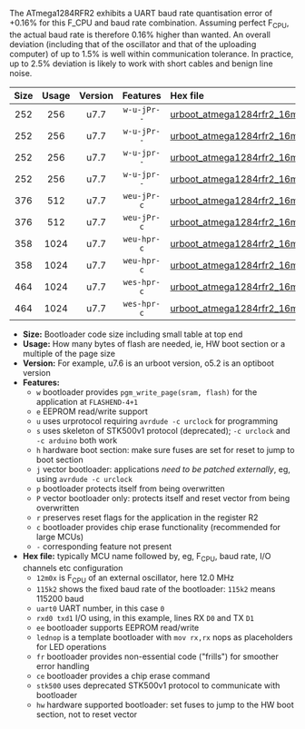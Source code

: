 The ATmega1284RFR2 exhibits a UART baud rate quantisation error of +0.16% for this F_CPU and baud rate combination. Assuming perfect F<sub>CPU</sub>, the actual baud rate is therefore 0.16% higher than wanted. An overall deviation (including that of the oscillator and that of the uploading computer) of up to 1.5% is well within communication tolerance. In practice, up to 2.5% deviation is likely to work with short cables and benign line noise.

|Size|Usage|Version|Features|Hex file|
|:-:|:-:|:-:|:-:|:--|
|252|256|u7.7|`w-u-jPr--`|[urboot_atmega1284rfr2_16m0x_++38k4_uart0_rxe0_txe1_lednop.hex](https://raw.githubusercontent.com/stefanrueger/urboot.hex/main/mcus/atmega1284rfr2/external_oscillator/fcpu_16m0x/br_++38k4/urboot_atmega1284rfr2_16m0x_++38k4_uart0_rxe0_txe1_lednop.hex)|
|252|256|u7.7|`w-u-jPr--`|[urboot_atmega1284rfr2_16m0x_++38k4_uart1_rxd2_txd3_lednop.hex](https://raw.githubusercontent.com/stefanrueger/urboot.hex/main/mcus/atmega1284rfr2/external_oscillator/fcpu_16m0x/br_++38k4/urboot_atmega1284rfr2_16m0x_++38k4_uart1_rxd2_txd3_lednop.hex)|
|252|256|u7.7|`w-u-jpr--`|[urboot_atmega1284rfr2_16m0x_++38k4_uart0_rxe0_txe1_lednop_fr.hex](https://raw.githubusercontent.com/stefanrueger/urboot.hex/main/mcus/atmega1284rfr2/external_oscillator/fcpu_16m0x/br_++38k4/urboot_atmega1284rfr2_16m0x_++38k4_uart0_rxe0_txe1_lednop_fr.hex)|
|252|256|u7.7|`w-u-jpr--`|[urboot_atmega1284rfr2_16m0x_++38k4_uart1_rxd2_txd3_lednop_fr.hex](https://raw.githubusercontent.com/stefanrueger/urboot.hex/main/mcus/atmega1284rfr2/external_oscillator/fcpu_16m0x/br_++38k4/urboot_atmega1284rfr2_16m0x_++38k4_uart1_rxd2_txd3_lednop_fr.hex)|
|376|512|u7.7|`weu-jPr-c`|[urboot_atmega1284rfr2_16m0x_++38k4_uart0_rxe0_txe1_ee_lednop_fr_ce.hex](https://raw.githubusercontent.com/stefanrueger/urboot.hex/main/mcus/atmega1284rfr2/external_oscillator/fcpu_16m0x/br_++38k4/urboot_atmega1284rfr2_16m0x_++38k4_uart0_rxe0_txe1_ee_lednop_fr_ce.hex)|
|376|512|u7.7|`weu-jPr-c`|[urboot_atmega1284rfr2_16m0x_++38k4_uart1_rxd2_txd3_ee_lednop_fr_ce.hex](https://raw.githubusercontent.com/stefanrueger/urboot.hex/main/mcus/atmega1284rfr2/external_oscillator/fcpu_16m0x/br_++38k4/urboot_atmega1284rfr2_16m0x_++38k4_uart1_rxd2_txd3_ee_lednop_fr_ce.hex)|
|358|1024|u7.7|`weu-hpr-c`|[urboot_atmega1284rfr2_16m0x_++38k4_uart0_rxe0_txe1_ee_lednop_fr_ce_hw.hex](https://raw.githubusercontent.com/stefanrueger/urboot.hex/main/mcus/atmega1284rfr2/external_oscillator/fcpu_16m0x/br_++38k4/urboot_atmega1284rfr2_16m0x_++38k4_uart0_rxe0_txe1_ee_lednop_fr_ce_hw.hex)|
|358|1024|u7.7|`weu-hpr-c`|[urboot_atmega1284rfr2_16m0x_++38k4_uart1_rxd2_txd3_ee_lednop_fr_ce_hw.hex](https://raw.githubusercontent.com/stefanrueger/urboot.hex/main/mcus/atmega1284rfr2/external_oscillator/fcpu_16m0x/br_++38k4/urboot_atmega1284rfr2_16m0x_++38k4_uart1_rxd2_txd3_ee_lednop_fr_ce_hw.hex)|
|464|1024|u7.7|`wes-hpr-c`|[urboot_atmega1284rfr2_16m0x_++38k4_uart0_rxe0_txe1_ee_lednop_fr_ce_stk500_hw.hex](https://raw.githubusercontent.com/stefanrueger/urboot.hex/main/mcus/atmega1284rfr2/external_oscillator/fcpu_16m0x/br_++38k4/urboot_atmega1284rfr2_16m0x_++38k4_uart0_rxe0_txe1_ee_lednop_fr_ce_stk500_hw.hex)|
|464|1024|u7.7|`wes-hpr-c`|[urboot_atmega1284rfr2_16m0x_++38k4_uart1_rxd2_txd3_ee_lednop_fr_ce_stk500_hw.hex](https://raw.githubusercontent.com/stefanrueger/urboot.hex/main/mcus/atmega1284rfr2/external_oscillator/fcpu_16m0x/br_++38k4/urboot_atmega1284rfr2_16m0x_++38k4_uart1_rxd2_txd3_ee_lednop_fr_ce_stk500_hw.hex)|

- **Size:** Bootloader code size including small table at top end
- **Usage:** How many bytes of flash are needed, ie, HW boot section or a multiple of the page size
- **Version:** For example, u7.6 is an urboot version, o5.2 is an optiboot version
- **Features:**
  + `w` bootloader provides `pgm_write_page(sram, flash)` for the application at `FLASHEND-4+1`
  + `e` EEPROM read/write support
  + `u` uses urprotocol requiring `avrdude -c urclock` for programming
  + `s` uses skeleton of STK500v1 protocol (deprecated); `-c urclock` and `-c arduino` both work
  + `h` hardware boot section: make sure fuses are set for reset to jump to boot section
  + `j` vector bootloader: applications *need to be patched externally*, eg, using `avrdude -c urclock`
  + `p` bootloader protects itself from being overwritten
  + `P` vector bootloader only: protects itself and reset vector from being overwritten
  + `r` preserves reset flags for the application in the register R2
  + `c` bootloader provides chip erase functionality (recommended for large MCUs)
  + `-` corresponding feature not present
- **Hex file:** typically MCU name followed by, eg, F<sub>CPU</sub>, baud rate, I/O channels etc configuration
  + `12m0x` is F<sub>CPU</sub> of an external oscillator, here 12.0 MHz
  + `115k2` shows the fixed baud rate of the bootloader: `115k2` means 115200 baud
  + `uart0` UART number, in this case `0`
  + `rxd0 txd1` I/O using, in this example, lines RX `D0` and TX `D1`
  + `ee` bootloader supports EEPROM read/write
  + `lednop` is a template bootloader with `mov rx,rx` nops as placeholders for LED operations
  + `fr` bootloader provides non-essential code ("frills") for smoother error handling
  + `ce` bootloader provides a chip erase command
  + `stk500` uses deprecated STK500v1 protocol to communicate with bootloader
  + `hw` hardware supported bootloader: set fuses to jump to the HW boot section, not to reset vector
